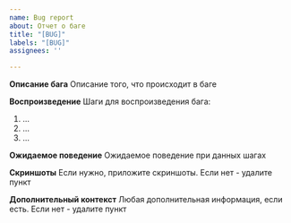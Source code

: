 ```yaml
---
name: Bug report
about: Отчет о баге
title: "[BUG]"
labels: "[BUG]"
assignees: ''

---
```


**Описание бага**
Описание того, что происходит в баге

**Воспроизведение**
Шаги для воспроизведения бага:
1. ...
2. ...
3. ...

**Ожидаемое поведение**
Ожидаемое поведение при данных шагах

**Скриншоты**
Если нужно, приложите скриншоты. Если нет - удалите пункт

**Дополнительный контекст**
Любая дополнительная информация, если есть. Если нет - удалите пункт
